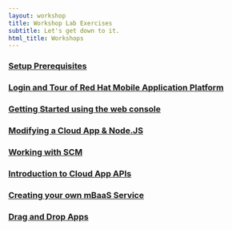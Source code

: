 ```yaml
---
layout: workshop
title: Workshop Lab Exercises
subtitle: Let's get down to it.
html_title: Workshops
---
```


### [Setup Prerequisites](workshop-prerequisites.html)

### [Login and Tour of Red Hat Mobile Application Platform](workshop-introduction.html)

### [Getting Started using the web console](a-tour-of-the-webconsole-xamarin.html)

### [Modifying a Cloud App & Node.JS](a-tour-of-the-webconsole-cloud-app.html)

### [Working with SCM](lab-working-with-scm.html)

<!--
### [Creating a Xamarin sync project](lab-working-with-xamarin.html)
-->

### [Introduction to Cloud App APIs](lab-a-tour-of-the-cloud-api.html)

### [Creating your own mBaaS Service](nodejs_weather_module.html)

### [Drag and Drop Apps](drag-and-drop-apps.html)

<!--
### [App & Cloud statistics](apps-and-cloud-statistics.html)

### [Administration & Management](administration-and-management.html)
-->

<!--
### [Lab: XXX](workshop-labX-XXX.html)

-->
